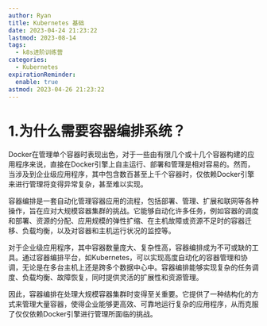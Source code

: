 ```yaml
---
author: Ryan
title: Kubernetes 基础
date: 2023-04-24 21:23:22
lastmod: 2023-08-14
tags:
  - k8s进阶训练营
categories:
  - Kubernetes
expirationReminder:
  enable: true
astmod: 2023-04-26 21:23:22
---
```




# 1.为什么需要容器编排系统？

Docker在管理单个容器时表现出色，对于一些由有限几个或十几个容器构建的应用程序来说，直接在Docker引擎上自主运行、部署和管理是相对容易的。然而，当涉及到企业级应用程序，其中包含数百甚至上千个容器时，仅依赖Docker引擎来进行管理将变得异常复杂，甚至难以实现。

容器编排是一套自动化管理容器应用的流程，包括部署、管理、扩展和联网等各种操作，旨在应对大规模容器集群的挑战。它能够自动化许多任务，例如容器的调度和部署、资源的分配、应用规模的弹性扩缩、在主机故障或资源不足时的容器迁移、负载均衡，以及对容器和主机运行状况的监控等。

对于企业级应用程序，其中容器数量庞大、复杂性高，容器编排成为不可或缺的工具。通过容器编排平台，如Kubernetes，可以实现高度自动化的容器管理和协调，无论是在多台主机上还是跨多个数据中心中。容器编排能够实现复杂的任务调度、负载均衡、故障恢复，同时提供灵活的扩展性和资源管理。

因此，容器编排在处理大规模容器集群时变得至关重要。它提供了一种结构化的方式来管理大量容器，使得企业能够更高效、可靠地运行复杂的应用程序，从而克服了仅仅依赖Docker引擎进行管理所面临的挑战。